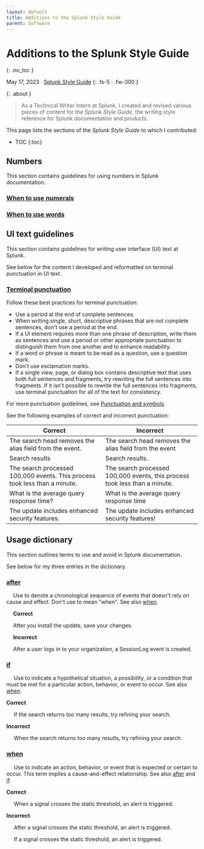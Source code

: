 ```yaml
---
layout: default
title: Additions to the Splunk Style Guide
parent: Software
---
```


# Additions to the Splunk Style Guide
{: .no_toc }

May 17, 2023 ∙ [Splunk Style Guide](https://docs.splunk.com/Documentation/StyleGuide/current/StyleGuide/Howtouse)
{: .fs-5 : .fw-300 }

{:  .about }
> As a Technical Writer Intern at Splunk, I created and revised various pieces of content for the _Splunk Style Guide_, the writing style reference for Splunk documentation and products.

This page lists the sections of the _Splunk Style Guide_ to which I contributed:

- TOC
{:toc}

## Numbers

This section contains guidelines for using numbers in Splunk documentation.

### [When to use numerals]()

### [When to use words]()

## UI text guidelines

This section contains guidelines for writing user interface (UI) text at Splunk.

See below for the content I developed and reformatted on terminal punctuation in UI text.

### [Terminal punctuation](https://docs.splunk.com/Documentation/StyleGuide/current/StyleGuide/UIGuidelines#Terminal_punctuation)

Follow these best practices for terminal punctuation:

*   Use a period at the end of complete sentences.
*   When writing single, short, descriptive phrases that are not complete sentences, don't use a period at the end.
*   If a UI element requires more than one phrase of description, write them as sentences and use a period or other appropriate punctuation to distinguish them from one another and to enhance readability.
*   If a word or phrase is meant to be read as a question, use a question mark.
*   Don't use exclamation marks.
*   If a single view, page, or dialog box contains descriptive text that uses both full sentences and fragments, try rewriting the full sentences into fragments. If it isn't possible to rewrite the full sentences into fragments, use terminal punctuation for all of the text for consistency.

For more punctuation guidelines, see [Punctuation and symbols](http://docs.splunk.com/Documentation/StyleGuide/current/StyleGuide/Showingsymbolsintext).

See the following examples of correct and incorrect punctuation:

| Correct | Incorrect |
| --- | --- |
| The search head removes the alias field from the event. | The search head removes the alias field from the event |
| Search results | Search results. |
| The search processed 100,000 events. This process took less than a minute. | The search processed 100,000 events, this process took less than a minute. |
| What is the average query response time? | What is the average query response time |
| The update includes enhanced security features. | The update includes enhanced security features! |

## Usage dictionary

This section outlines terms to use and avoid in Splunk documentation.

See below for my three entries in the dictionary.

### [after](https://docs.splunk.com/Documentation/StyleGuide/current/StyleGuide/Usagedictionary#A)

&emsp; Use to denote a chronological sequence of events that doesn't rely on cause and effect. Don't use to mean "when". See also [when](http://docs.splunk.com/Documentation/StyleGuide/current/StyleGuide/Usagedictionary#W).

&emsp; **Correct**

&emsp; After you install the update, save your changes.

&emsp; **Incorrect**

&emsp; After a user logs in to your organization, a SessionLog event is created.

### [if](https://docs.splunk.com/Documentation/StyleGuide/current/StyleGuide/Usagedictionary#I)

     Use to indicate a hypothetical situation, a possibility, or a condition that must be met for a particular action, behavior, or event to occur. See also [when](http://docs.splunk.com/Documentation/StyleGuide/current/StyleGuide/Usagedictionary#W).

 **Correct**

     If the search returns too many results, try refining your search.

 **Incorrect**

     When the search returns too many results, try refining your search.

### [when](http://docs.splunk.com/Documentation/StyleGuide/current/StyleGuide/Usagedictionary#W)

     Use to indicate an action, behavior, or event that is expected or certain to occur. This term implies a cause-and-effect relationship. See also [after](http://docs.splunk.com/Documentation/StyleGuide/current/StyleGuide/Usagedictionary#A) and [if](http://docs.splunk.com/Documentation/StyleGuide/current/StyleGuide/Usagedictionary#I).

 **Correct**

     When a signal crosses the static threshold, an alert is triggered.

 **Incorrect**

     After a signal crosses the static threshold, an alert is triggered.

     If a signal crosses the static threshold, an alert is triggered.
